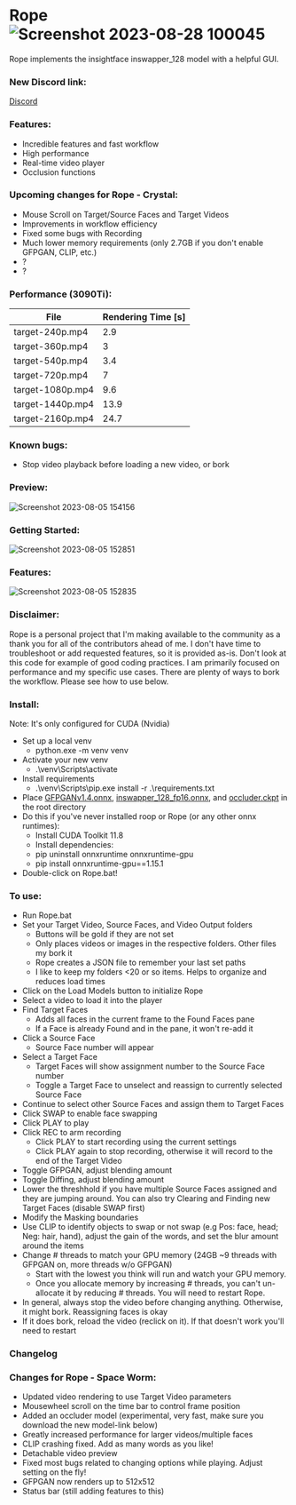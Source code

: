 # Rope![Screenshot 2023-08-28 100045](https://github.com/Hillobar/Rope/assets/63615199/06dc477d-d479-4d70-9ff3-03b7d8f12b7b)

Rope implements the insightface inswapper_128 model with a helpful GUI.
### New Discord link: ###
[Discord](https://discord.gg/EcdVAFJzqp)

### Features: ###
* Incredible features and fast workflow
* High performance
* Real-time video player
* Occlusion functions

### Upcoming changes for Rope - Crystal: ###
* Mouse Scroll on Target/Source Faces and Target Videos
* Improvements in workflow efficiency
* Fixed some bugs with Recording
* Much lower memory requirements (only 2.7GB if you don't enable GFPGAN, CLIP, etc.)
* ?
* ? 

### Performance (3090Ti): ###
| File | Rendering Time [s] |
| --- | --- |
| target-240p.mp4 | 2.9 |
| target-360p.mp4 | 3 |
| target-540p.mp4 | 3.4 |
| target-720p.mp4 | 7 |
| target-1080p.mp4 | 9.6 |
| target-1440p.mp4 | 13.9 |
| target-2160p.mp4 | 24.7 |


### Known bugs: ### 
* Stop video playback before loading a new video, or bork

### Preview: ###
![Screenshot 2023-08-05 154156](https://github.com/Hillobar/Rope/assets/63615199/921698ab-af0e-43ca-b669-a2b2537d5c0f)
### Getting Started: ###
![Screenshot 2023-08-05 152851](https://github.com/Hillobar/Rope/assets/63615199/68b4ec4e-615f-4fd6-9215-f5a2ae8314b4)
### Features: ###
![Screenshot 2023-08-05 152835](https://github.com/Hillobar/Rope/assets/63615199/4e64237e-7d0f-4a83-a738-64b0df206766)

### Disclaimer: ###
Rope is a personal project that I'm making available to the community as a thank you for all of the contributors ahead of me. I don't have time to troubleshoot or add requested features, so it is provided as-is. Don't look at this code for example of good coding practices. I am primarily focused on performance and my specific use cases. There are plenty of ways to bork the workflow. Please see how to use below.

### Install: ###
Note: It's only configured for CUDA (Nvidia)
* Set up a local venv
  * python.exe -m venv venv
* Activate your new venv
  * .\venv\Scripts\activate
* Install requirements
  * .\venv\Scripts\pip.exe install -r .\requirements.txt
* Place [GFPGANv1.4.onnx](https://github.com/Hillobar/Rope/releases/download/Space_Worm/GFPGANv1.4.onnx), [inswapper_128_fp16.onnx](https://github.com/Hillobar/Rope/releases/download/Space_Worm/inswapper_128.fp16.onnx), and [occluder.ckpt](https://github.com/Hillobar/Rope/releases/download/Space_Worm/occluder.ckpt) in the root directory
* Do this if you've never installed roop or Rope (or any other onnx runtimes):
  * Install CUDA Toolkit 11.8
  * Install dependencies:
  * pip uninstall onnxruntime onnxruntime-gpu
  * pip install onnxruntime-gpu==1.15.1
* Double-click on Rope.bat!

### To use: ###
* Run Rope.bat
* Set your Target Video, Source Faces, and Video Output folders
  * Buttons will be gold if they are not set
  * Only places videos or images in the respective folders. Other files my bork it
  * Rope creates a JSON file to remember your last set paths
  * I like to keep my folders <20 or so items. Helps to organize and reduces load times
* Click on the Load Models button to initialize Rope
* Select a video to load it into the player
* Find Target Faces
  * Adds all faces in the current frame to the Found Faces pane
  * If a Face is already Found and in the pane, it won't re-add it
* Click a Source Face
  * Source Face number will appear
* Select a Target Face
  * Target Faces will show assignment number to the Source Face number
  * Toggle a Target Face to unselect and reassign to currently selected Source Face
* Continue to select other Source Faces and assign them to Target Faces
* Click SWAP to enable face swapping
* Click PLAY to play
* Click REC to arm recording
  * Click PLAY to start recording using the current settings
  * Click PLAY again to stop recording, otherwise it will record to the end of the Target Video
* Toggle GFPGAN, adjust blending amount
* Toggle Diffing, adjust blending amount
* Lower the threshhold if you have multiple Source Faces assigned and they are jumping around. You can also try Clearing and Finding new Target Faces (disable SWAP first)
* Modify the Masking boundaries
* Use CLIP to identify objects to swap or not swap (e.g Pos: face, head; Neg: hair, hand), adjust the gain of the words, and set the blur amount around the items
* Change # threads to match your GPU memory (24GB ~9 threads with GFPGAN on, more threads w/o GFPGAN)
  * Start with the lowest you think will run and watch your GPU memory.
  * Once you allocate memory by increasing # threads, you can't un-allocate it by reducing # threads. You will need to restart Rope.
* In general, always stop the video before changing anything. Otherwise, it might bork. Reassigning faces is okay
* If it does bork, reload the video (reclick on it). If that doesn't work you'll need to restart

### Changelog ###
### Changes for Rope - Space Worm: ###
* Updated video rendering to use Target Video parameters
* Mousewheel scroll on the time bar to control frame position
* Added an occluder model (experimental, very fast, make sure you download the new model-link below)
* Greatly increased performance for larger videos/multiple faces
* CLIP crashing fixed. Add as many words as you like!
* Detachable video preview
* Fixed most bugs related to changing options while playing. Adjust setting on the fly!
* GFPGAN now renders up to 512x512
* Status bar (still adding features to this)
  
